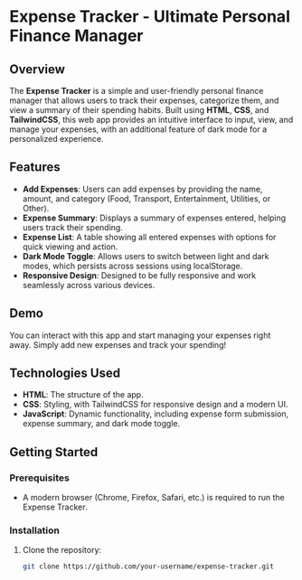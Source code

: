 # Expense Tracker - Ultimate Personal Finance Manager

## Overview

The **Expense Tracker** is a simple and user-friendly personal finance manager that allows users to track their expenses, categorize them, and view a summary of their spending habits. Built using **HTML**, **CSS**, and **TailwindCSS**, this web app provides an intuitive interface to input, view, and manage your expenses, with an additional feature of dark mode for a personalized experience.

## Features

- **Add Expenses**: Users can add expenses by providing the name, amount, and category (Food, Transport, Entertainment, Utilities, or Other).
- **Expense Summary**: Displays a summary of expenses entered, helping users track their spending.
- **Expense List**: A table showing all entered expenses with options for quick viewing and action.
- **Dark Mode Toggle**: Allows users to switch between light and dark modes, which persists across sessions using localStorage.
- **Responsive Design**: Designed to be fully responsive and work seamlessly across various devices.

## Demo

You can interact with this app and start managing your expenses right away. Simply add new expenses and track your spending!

## Technologies Used

- **HTML**: The structure of the app.
- **CSS**: Styling, with TailwindCSS for responsive design and a modern UI.
- **JavaScript**: Dynamic functionality, including expense form submission, expense summary, and dark mode toggle.

## Getting Started

### Prerequisites

- A modern browser (Chrome, Firefox, Safari, etc.) is required to run the Expense Tracker.

### Installation

1. Clone the repository:
   ```bash
   git clone https://github.com/your-username/expense-tracker.git
